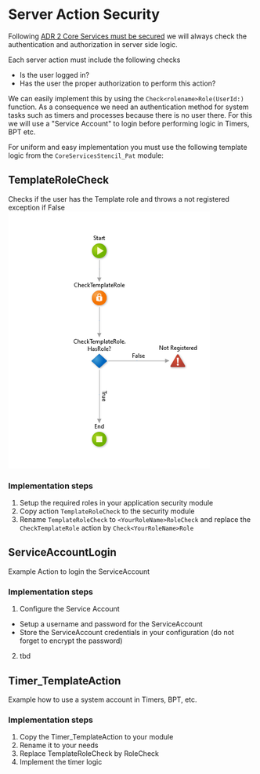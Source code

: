 # Server Action Security

Following [ADR 2 Core Services must be secured](adr\ADR-002-secure-core-services.md) we will always check the authentication and authorization in server side logic.

Each server action must include the following checks
* Is the user logged in?
* Has the user the proper authorization to perform this action?

We can easily implement this by using the `Check<rolename>Role(UserId:)` function. As a consequence we need an authentication method for system tasks such as timers and processes because there is no user there. For this we will use a "Service Account" to login before performing logic in Timers, BPT etc.

For uniform and easy implementation you must use the following template logic from the `CoreServicesStencil_Pat` module:

## TemplateRoleCheck
Checks if the user has the Template role and throws a not registered exception if False
![TemplateRoleCheck action flow](images/TemplateRoleCheck.png)

### Implementation steps

1. Setup the required roles in your application security module
2. Copy action `TemplateRoleCheck` to the security module
3. Rename `TemplateRoleCheck` to `<YourRoleName>RoleCheck` and replace the `CheckTemplateRole` action by
`Check<YourRoleName>Role`

## ServiceAccountLogin
Example Action to login the ServiceAccount
### Implementation steps

1. Configure the Service Account
  * Setup a username and password for the ServiceAccount
  * Store the ServiceAccount credentials in your configuration (do not forget to encrypt the password)
2. tbd

## Timer_TemplateAction
Example how to use a system account in Timers, BPT, etc.

### Implementation steps
1. Copy the Timer_TemplateAction to your module
2. Rename it to your needs
3. Replace TemplateRoleCheck by <YourRoleName>RoleCheck
4. Implement the timer logic
